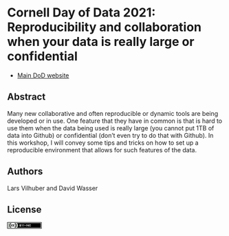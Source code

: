 # Cornell Day of Data 2021: Reproducibility and collaboration when your data is really large or confidential

- [Main DoD website](https://data.research.cornell.edu/content/day-data-2021-schedule-and-information#Large%20Confidential%20Data)

## Abstract

Many new collaborative and often reproducible or dynamic tools are being developed or in use. One feature that they have in common is that is hard to use them when the data being used is really large (you cannot put 1TB of data into Github) or confidential (don’t even try to do that with Github). In this workshop, I will convey some tips and tricks on how to set up a reproducible environment that allows for such features of the data. 

## Authors

Lars Vilhuber and David Wasser

## License

![CC-BY-4.0](images/cc-by-nc.png)


